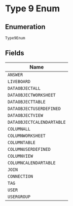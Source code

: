 
# Type 9 Enum

## Enumeration

`Type9Enum`

## Fields

| Name |
|  --- |
| `ANSWER` |
| `LIVEBOARD` |
| `DATAOBJECTALL` |
| `DATAOBJECTWORKSHEET` |
| `DATAOBJECTTABLE` |
| `DATAOBJECTUSERDEFINED` |
| `DATAOBJECTVIEW` |
| `DATAOBJECTCALENDARTABLE` |
| `COLUMNALL` |
| `COLUMNWORKSHEET` |
| `COLUMNTABLE` |
| `COLUMNUSERDEFINED` |
| `COLUMNVIEW` |
| `COLUMNCALENDARTABLE` |
| `JOIN` |
| `CONNECTION` |
| `TAG` |
| `USER` |
| `USERGROUP` |

